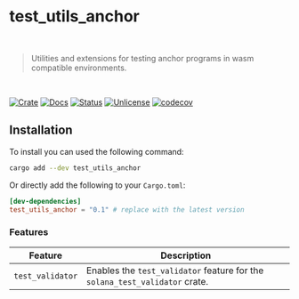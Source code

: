 # test_utils_anchor

<br />

> Utilities and extensions for testing anchor programs in wasm compatible environments.

<br />

[![Crate][crate-image]][crate-link] [![Docs][docs-image]][docs-link] [![Status][ci-status-image]][ci-status-link] [![Unlicense][unlicense-image]][unlicense-link] [![codecov][codecov-image]][codecov-link]

## Installation

To install you can used the following command:

```bash
cargo add --dev test_utils_anchor
```

Or directly add the following to your `Cargo.toml`:

```toml
[dev-dependencies]
test_utils_anchor = "0.1" # replace with the latest version
```

### Features

| Feature          | Description                                                                 |
| ---------------- | --------------------------------------------------------------------------- |
| `test_validator` | Enables the `test_validator` feature for the `solana_test_validator` crate. |

[crate-image]: https://img.shields.io/crates/v/test_utils_anchor.svg
[crate-link]: https://crates.io/crates/test_utils_anchor
[docs-image]: https://docs.rs/test_utils_anchor/badge.svg
[docs-link]: https://docs.rs/test_utils_anchor/
[ci-status-image]: https://github.com/ifiokjr/wasm_solana/workflows/ci/badge.svg
[ci-status-link]: https://github.com/ifiokjr/wasm_solana/actions?query=workflow:ci
[unlicense-image]: https://img.shields.io/badge/license-Unlicence-blue.svg
[unlicense-link]: https://opensource.org/license/unlicense
[codecov-image]: https://codecov.io/github/ifiokjr/wasm_solana/graph/badge.svg?token=87K799Q78I
[codecov-link]: https://codecov.io/github/ifiokjr/wasm_solana

<!-- Auto-update: 2025-10-14T06:04:45.401475 -->
